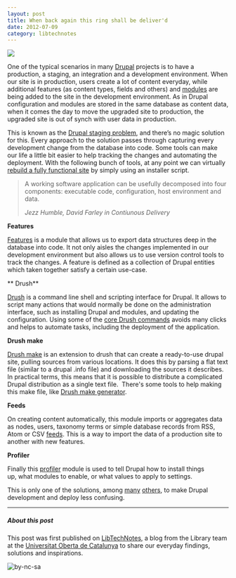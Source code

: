 ```yaml
---
layout: post
title: When back again this ring shall be deliver'd
date: 2012-07-09
category: libtechnotes
---
```


[![](http://imgs.xkcd.com/comics/compiling.png)](http://xkcd.com/303/)

One of the typical scenarios in many [Drupal](http://drupal.org/) projects is to have a production, a staging, an integration and a development environment. When our site is in production, users create a lot of content everyday, while additional features (as content types, fields and others) and [modules](http://drupal.org/project/Modules) are being added to the site in the development environment. As in Drupal configuration and modules are stored in the same database as content data, when it comes the day to move the upgraded site to production, the upgraded site is out of synch with user data in production.

This is known as the [Drupal staging problem](http://dominiquedecooman.com/blog/drupal-staging-problem), and there’s no magic solution for this. Every approach to the solution passes through capturing every development change from the database into code. Some tools can make our life a little bit easier to help tracking the changes and automating the deployment. With the following bunch of tools, at any point we can virtually [rebuild a fully functional site](http://wiredcraft.com/blog/drush-make-and-install-profiles-drupal-7) by simply using an installer script.

> 
> A working software application can be usefully decomposed into four components: executable code, configuration, host environment and data.
> 
> 
> 
> _Jezz Humble, David Farley in Contiunous Delivery_
> 
> 

**Features**

[Features](http://drupal.org/project/features) is a module that allows us to export data structures deep in the database into code. It not only aisles the changes implemented in our development environment but also allows us to use version control tools to track the changes. A feature is defined as a collection of Drupal entities which taken together satisfy a certain use-case.

** Drush**

[Drush](http://drupal.org/project/drush) is a command line shell and scripting interface for Drupal. It allows to script many actions that would normally be done on the administration interface, such as installing Drupal and modules, and updating the configuration. Using some of the [core Drush commands](http://drush.ws/) avoids many clicks and helps to automate tasks, including the deployment of the application.

**Drush make**

[Drush make](http://drupal.org/project/drush_make) is an extension to drush that can create a ready-to-use drupal site, pulling sources from various locations. It does this by parsing a flat text file (similar to a drupal .info file) and downloading the sources it describes. In practical terms, this means that it is possible to distribute a complicated Drupal distribution as a single text file.  There's some tools to help making this make file, like [Drush make generator](http://drushmake.me/).

**Feeds**

On creating content automatically, this module imports or aggregates data as nodes, users, taxonomy terms or simple database records from RSS, Atom or CSV [feeds](http://drupal.org/project/feeds/). This is a way to import the data of a production site to another with new features.

**Profiler**

Finally this [profiler](http://drupal.org/project/profiler/) module is used to tell Drupal how to install things up, what modules to enable, or what values to apply to settings.

This is only one of the solutions, among [many](http://www.slideshare.net/libsys/drupalcamp-12987192) [others](http://www.slideshare.net/eaton/drupal-deployment-presentation), to make Drupal development and deploy less confusing.

---

##### About this post

This post was first published on [LibTechNotes](http://labs.biblioteca.uoc.edu/), a blog from the Library team at the [Universitat Oberta de Catalunya](http://www.uoc.edu/) to share our everyday findings, solutions and inspirations.

![by-nc-sa](http://i.creativecommons.org/l/by-nc-sa/3.0/88x31.png)